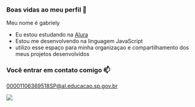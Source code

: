 ### Boas vidas ao meu perfil 💙

Meu nome é gabriely

- Eu estou estudando na [Alura](https://www.alura.com.br)
- Estou me desenvolvendo na linguagem JavaScript
- utilizo esse espaço para minha organizaçao e compartilhamento dos meus projetos desenvolvidos

### Você entrar em contato comigo 📫

00001106369518SP@al.educacao.sp.gov.br

![](https://media1.tenor.com/m/Qo9fHhoUmikAAAAC/time-coffee-coffee.gif)
